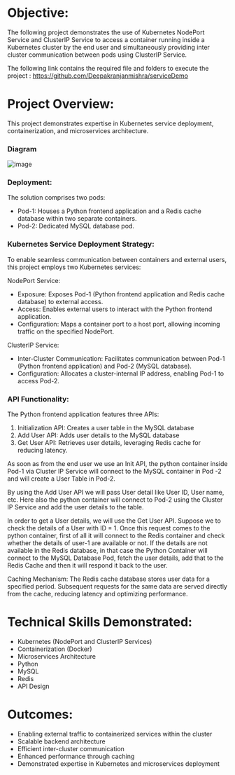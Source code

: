 # **Objective:**
 The following project demonstrates the use of Kubernetes NodePort Service and ClusterIP Service to access a container running inside a Kubernetes cluster by the end user and simultaneously providing inter cluster communication between pods using ClusterIP Service.  

 The following link contains the required file and folders to execute the project : https://github.com/Deepakranjanmishra/serviceDemo

# **Project Overview:**
This project demonstrates expertise in Kubernetes service deployment, containerization, and microservices architecture.

### Diagram

![image](https://github.com/user-attachments/assets/1374e7b9-4c5e-40a8-9341-677039d71139)


### Deployment:

The solution comprises two pods:
- Pod-1: Houses a Python frontend application and a Redis cache database within two separate containers.
- Pod-2: Dedicated MySQL database pod.

### Kubernetes Service Deployment Strategy:

To enable seamless communication between containers and external users, this project employs two Kubernetes services:

NodePort Service:

- Exposure: Exposes Pod-1 (Python frontend application and Redis cache database) to external access.
- Access: Enables external users to interact with the Python frontend application.
- Configuration: Maps a container port to a host port, allowing incoming traffic on the specified NodePort.

ClusterIP Service:

- Inter-Cluster Communication: Facilitates communication between Pod-1 (Python frontend application) and Pod-2 (MySQL database).
- Configuration: Allocates a cluster-internal IP address, enabling Pod-1 to access Pod-2.


### API Functionality:
The Python frontend application features three APIs:

1)	Initialization API:  Creates a user table in the MySQL database
2)	Add User API:    Adds user details to the MySQL database
3)	Get User API:   Retrieves user details, leveraging Redis cache for reducing latency.


As soon as from the end user we use an Init API, the python container inside Pod-1 via Cluster IP Service will connect to the MySQL container in Pod -2 and will create a User Table in Pod-2.

By using the Add User API we will pass User detail like User ID, User name, etc.
Here also the python container will connect to Pod-2 using the Cluster IP Service and add the user details to the table.

In order to get a User details, we will use the Get User API.
Suppose we to check the details of a User with ID = 1.
    Once this request comes to the python container, first of all it will connect to the Redis container and        check whether the details of user-1 are available or not. If the details are not available in the Redis database, in that case the Python Container will connect to the MySQL Database Pod, fetch the user details, add that to the Redis Cache and then it will respond it back to the user.

Caching Mechanism:
The Redis cache database stores user data for a specified period. Subsequent requests for the same data are served directly from the cache, reducing latency and optimizing performance.







# **Technical Skills Demonstrated:**

- Kubernetes (NodePort and ClusterIP Services)
- Containerization (Docker)
- Microservices Architecture
- Python
- MySQL
- Redis
- API Design

# **Outcomes:**

- Enabling external traffic to containerized services within the cluster
- Scalable backend architecture
- Efficient inter-cluster communication
- Enhanced performance through caching
- Demonstrated expertise in Kubernetes and microservices deployment




